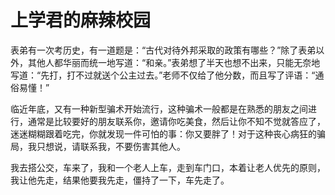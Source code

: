 # 上学君的麻辣校园

表弟有一次考历史，有一道题是：“古代对待外邦采取的政策有哪些？”除了表弟以外，其他人都华丽而统一地写道：“和亲。”表弟想了半天也想不出来，只能无奈地写道：“先打，打不过就送个公主过去。”老师不仅给了他分数，而且写了评语：“通俗易懂！” 

临近年底，又有一种新型骗术开始流行，这种骗术一般都是在熟悉的朋友之间进行，通常是比较要好的朋友联系你，邀请你吃美食，然后让你不知不觉就答应了，迷迷糊糊跟着吃完，你就发现一件可怕的事：你又要胖了！对于这种丧心病狂的骗局，我只想说，请联系我，不要伤害其他人。 

我去搭公交，车来了，我和一个老人上车，走到车门口，本着让老人优先的原则，我让他先走，结果他要我先走，僵持了一下，车先走了。